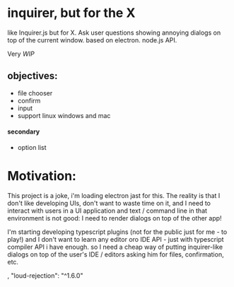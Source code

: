 # inquirer, but for the X

like Inquirer.js but for X. Ask user questions showing annoying dialogs on top of the current window. based on electron. node.js API.

Very *WIP*

## objectives: 

 * file chooser
 * confirm
 * input
 * support linux windows and mac

#### secondary

 * option list

# Motivation: 

 
This project is a joke, i'm loading electron jast for this. The reality is that I don't like developing UIs, don't want to waste time on it, and I need to interact with users in a UI application and text / command line in that environment is not good: I need to render dialogs on top of the other app!

I'm starting developing typescript plugins (not for the public just for me - to play!) and I don't want to learn any editor oro IDE API - just with typescript compiler API i have enough. so I need a cheap way of putting inquirer-like dialogs on top of the user's IDE / editors asking him for files, confirmation, etc.

,
    "loud-rejection": "^1.6.0"